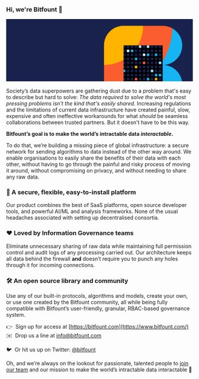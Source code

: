 ### **Hi, we're Bitfount** 👋
![github-banner.png](profile/github-banner.png)

Society’s data superpowers are gathering dust due to a problem that's easy to describe but hard to solve: *The data required to solve the world's most pressing problems isn't the kind that's easily shared.* Increasing regulations and the limitations of current data infrastructure have created painful, slow, expensive and often ineffective workarounds for what *should* be seamless collaborations between trusted partners. But it doesn't have to be this way.

**Bitfount’s goal is to make the world’s intractable data *interactable*.‍**

To do that, we’re building a missing piece of global infrastructure: a secure network for sending algorithms to data instead of the other way around. We enable organisations to easily share the benefits of their data with each other, without having to go through the painful and risky process of moving it around, without compromising on privacy, and without needing to share any raw data.

### 🚀 A secure, flexible, easy-to-install platform

Our product combines the best of SaaS platforms, open source developer tools, and powerful AI/ML and analysis frameworks. None of the usual headaches associated with setting up decentralised consortia.

### ❤️ Loved by Information Governance teams

Eliminate unnecessary sharing of raw data while maintaining full permission control and audit logs of any processing carried out. Our architecture keeps all data behind the firewall **and** doesn’t require you to punch any holes through it for incoming connections.

### 🛠️ An open source library and community

Use any of our built-in protocols, algorithms and models, create your own, or use one created by the Bitfount community, all while being fully compatible with Bitfount’s user-friendly, granular, RBAC-based governance system.

👉  Sign up for access at [https://bitfount.com](https://www.bitfount.com/)
✉️  Drop us a line at [info@bitfount.com](mailto:info@bitfount.com)
<!--- 📚  Check out the docs at [docs.bitfount.com](https://docs.bitfount.com)--->
🐦  Or hit us up on Twitter: [@bitfount](https://twitter.com/bitfount)

Oh, and we’re always on the lookout for passionate, talented people to [join our team](https://www.bitfount.com/company) and our mission to make the world’s intractable data interactable 🙌
